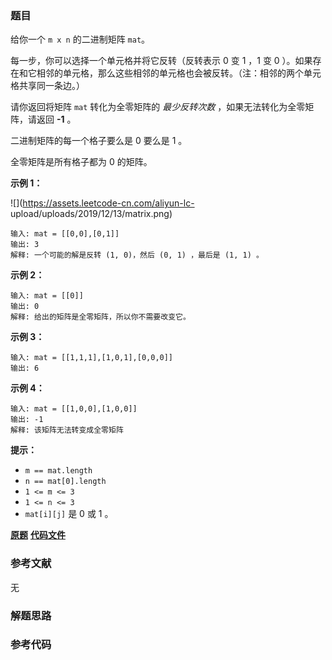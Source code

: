 ### 题目
给你一个 `m x n` 的二进制矩阵 `mat`。

每一步，你可以选择一个单元格并将它反转（反转表示 0 变 1 ，1 变 0
）。如果存在和它相邻的单元格，那么这些相邻的单元格也会被反转。（注：相邻的两个单元格共享同一条边。）

请你返回将矩阵 `mat` 转化为全零矩阵的 _最少反转次数_ ，如果无法转化为全零矩阵，请返回  **-1**  。

二进制矩阵的每一个格子要么是 0 要么是 1 。

全零矩阵是所有格子都为 0 的矩阵。



**示例  1：**

![](https://assets.leetcode-cn.com/aliyun-lc-
upload/uploads/2019/12/13/matrix.png)

    
    
    输入: mat = [[0,0],[0,1]]
    输出: 3
    解释: 一个可能的解是反转 (1, 0)，然后 (0, 1) ，最后是 (1, 1) 。
    

**示例 2：**

    
    
    输入: mat = [[0]]
    输出: 0
    解释: 给出的矩阵是全零矩阵，所以你不需要改变它。
    

**示例 3：**

    
    
    输入: mat = [[1,1,1],[1,0,1],[0,0,0]]
    输出: 6
    

**示例 4：**

    
    
    输入: mat = [[1,0,0],[1,0,0]]
    输出: -1
    解释: 该矩阵无法转变成全零矩阵
    



**提示：**

  * `m == mat.length`
  * `n == mat[0].length`
  * `1 <= m <= 3`
  * `1 <= n <= 3`
  * `mat[i][j]` 是 0 或 1 。

 **[原题](https://leetcode-cn.com/problems/minimum-number-of-flips-to-convert-binary-matrix-to-zero-matrix/)**    **[代码文件]()**


### 参考文献
无

### 解题思路




### 参考代码

```go


```




